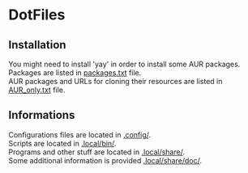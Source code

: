 # DotFiles

## Installation
You might need to install 'yay' in order to install some AUR packages.  
Packages are listed in [packages.txt](packages.txt) file.  
AUR packages and URLs for cloning their resources are listed in [AUR_only.txt](AUR_only.txt) file.

## Informations
Configurations files are located in [.config/](.config/).  
Scripts are located in [.local/bin/](.local/bin/).  
Programs and other stuff are located in [.local/share/](.local/share/).  
Some additional information is provided [.local/share/doc/](.local/share/doc/).  
